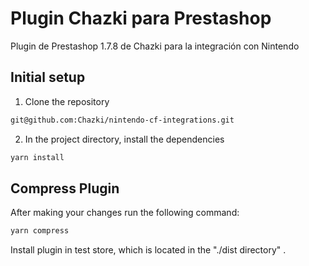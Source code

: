 # Plugin Chazki para Prestashop
Plugin de Prestashop 1.7.8 de Chazki para la integración con Nintendo

## Initial setup

1. Clone the repository
```bash
git@github.com:Chazki/nintendo-cf-integrations.git
```

2. In the project directory, install the dependencies

```bash
yarn install
```

## Compress Plugin

After making your changes run the following command:

```bash
yarn compress
```

Install plugin in test store, which is located in the "./dist directory" .
